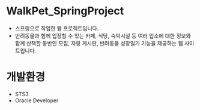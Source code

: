 # WalkPet_SpringProject
- 스프링으로 작업한 웹 프로젝트입니다.
- 반려동물과 함께 입장할 수 있는 카페, 식당, 숙박시설 등 여러 업소에 대한 정보와 함께 산책할 동반인 모집, 자랑 게시판, 반려동물 성장일기 기능을 제공하는 웹 사이트입니다.

# 개발환경
- STS3
- Oracle Developer
